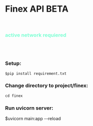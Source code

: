 <h1>Finex API BETA</h1><br>

<h3 style="color: aquamarine;"> active network requiered</h3><br><br>

<h3>Setup:</h3>
<div>

    $pip install requirement.txt

</div>
<h3>Change directory to project/finex:</h3>
<div>

    cd finex

</div>
<h3>Run uvicorn server: </h3>
<div>
    $uvicorn main:app --reload
</div>
